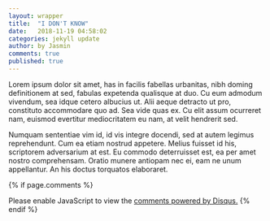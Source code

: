 ```yaml
---
layout: wrapper
title:  "I DON'T KNOW"
date:   2018-11-19 04:58:02
categories: jekyll update
author: by Jasmin
comments: true
published: true
---
```



Lorem ipsum dolor sit amet, has in facilis fabellas urbanitas, nibh doming definitionem at sed, fabulas expetenda qualisque at duo. Cu eum admodum vivendum, sea idque cetero albucius ut. Alii aeque detracto ut pro, constituto accommodare quo ad. Sea vide quas ex. Cu elit assum ocurreret nam, euismod evertitur mediocritatem eu nam, at velit hendrerit sed.

Numquam sententiae vim id, id vis integre docendi, sed at autem legimus reprehendunt. Cum ea etiam nostrud appetere. Melius fuisset id his, scriptorem adversarium at est. Eu commodo deterruisset est, ea per amet nostro comprehensam. Oratio munere antiopam nec ei, eam ne unum appellantur. An his doctus torquatos elaboraret.

{% if page.comments %} 
<div id="disqus_thread"></div>
<script>

/**
*  RECOMMENDED CONFIGURATION VARIABLES: EDIT AND UNCOMMENT THE SECTION BELOW TO INSERT DYNAMIC VALUES FROM YOUR PLATFORM OR CMS.
*  LEARN WHY DEFINING THESE VARIABLES IS IMPORTANT: https://disqus.com/admin/universalcode/#configuration-variables*/
/*
var disqus_config = function () {
this.page.url = PAGE_URL;  // Replace PAGE_URL with your page's canonical URL variable
this.page.identifier = PAGE_IDENTIFIER; // Replace PAGE_IDENTIFIER with your page's unique identifier variable
};
*/
(function() { // DON'T EDIT BELOW THIS LINE
var d = document, s = d.createElement('script');
s.src = 'https://lothori16.disqus.com/embed.js';
s.setAttribute('data-timestamp', +new Date());
(d.head || d.body).appendChild(s);
})();
</script>
<noscript>Please enable JavaScript to view the <a href="https://disqus.com/?ref_noscript">comments powered by Disqus.</a></noscript>
{% endif %}
